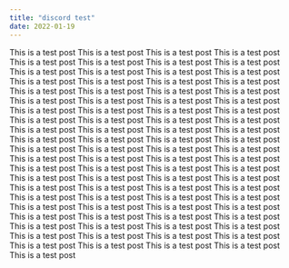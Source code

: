 ```yaml
---
title: "discord test"
date: 2022-01-19
---
```


This is a test post This is a test post This is a test post This is a test post This is a test post This is a test post This is a test post This is a test post This is a test post This is a test post This is a test post This is a test post This is a test post This is a test post This is a test post This is a test post This is a test post This is a test post This is a test post This is a test post This is a test post This is a test post This is a test post This is a test post This is a test post This is a test post This is a test post This is a test post This is a test post This is a test post This is a test post This is a test post This is a test post This is a test post This is a test post This is a test post This is a test post This is a test post This is a test post This is a test post This is a test post This is a test post This is a test post This is a test post This is a test post This is a test post This is a test post This is a test post This is a test post This is a test post This is a test post This is a test post This is a test post This is a test post This is a test post This is a test post This is a test post This is a test post This is a test post This is a test post This is a test post This is a test post This is a test post This is a test post This is a test post This is a test post This is a test post This is a test post This is a test post This is a test post This is a test post This is a test post This is a test post This is a test post This is a test post This is a test post This is a test post This is a test post This is a test post This is a test post This is a test post This is a test post This is a test post This is a test post This is a test post 